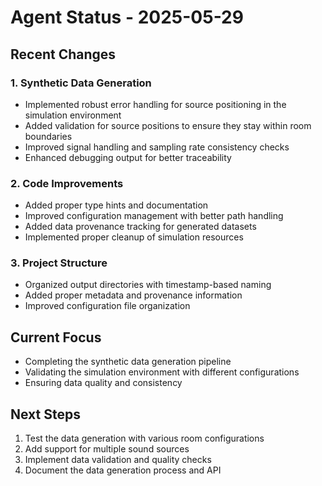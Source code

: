 # Agent Status - 2025-05-29

## Recent Changes

### 1. Synthetic Data Generation
- Implemented robust error handling for source positioning in the simulation environment
- Added validation for source positions to ensure they stay within room boundaries
- Improved signal handling and sampling rate consistency checks
- Enhanced debugging output for better traceability

### 2. Code Improvements
- Added proper type hints and documentation
- Improved configuration management with better path handling
- Added data provenance tracking for generated datasets
- Implemented proper cleanup of simulation resources

### 3. Project Structure
- Organized output directories with timestamp-based naming
- Added proper metadata and provenance information
- Improved configuration file organization

## Current Focus
- Completing the synthetic data generation pipeline
- Validating the simulation environment with different configurations
- Ensuring data quality and consistency

## Next Steps
1. Test the data generation with various room configurations
2. Add support for multiple sound sources
3. Implement data validation and quality checks
4. Document the data generation process and API
